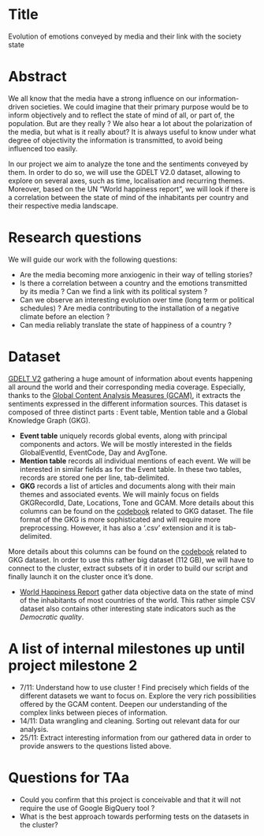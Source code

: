 # Title
Evolution of emotions conveyed by media and their link with the society state

# Abstract
We all know that the media have a strong influence on our information-driven societies. We could imagine that their primary purpose would be to inform objectively and to reflect the state of mind of all, or part of, the population. But are they really ? We also hear a lot about the polarization of the media, but what is it really about?  It is always useful to know under what degree of objectivity the information is transmitted, to avoid being influenced too easily.

In our project we aim to analyze the tone and the sentiments conveyed by them.  In order to do so, we will use the GDELT V2.0 dataset, allowing to explore on several axes, such as time, localisation and recurring themes. Moreover, based on the UN “World happiness report”, we will look if there is a correlation between the state of mind of the inhabitants per country and their respective media landscape. 

# Research questions 
We will guide our work with the following questions: 
  - Are the media becoming more anxiogenic in their way of telling stories? 
  - Is there a correlation between a country and the emotions transmitted by its media ? Can   we find a link with its political system ? 
  - Can we observe an interesting evolution over time (long term or political schedules) ? Are media contributing to the installation of a negative climate before an election ?
  - Can media reliably translate the state of happiness of a country ?  

# Dataset
[GDELT V2](https://www.gdeltproject.org/data.html#documentation) gathering a huge amount of information about events happening all around the world and their corresponding media coverage. Especially, thanks to the [Global Content Analysis Measures (GCAM)](http://blog.gdeltproject.org/introducing-the-global-content-analysis-measures-gcam/), it extracts the sentiments expressed in the different information sources. This dataset is composed of three distinct parts : Event table, Mention table and a Global Knowledge Graph (GKG).
  * **Event table** uniquely records global events, along with principal components and actors. We will be mostly interested in the fields GlobalEventId, EventCode, Day and AvgTone.
* **Mention table** records all individual mentions of each event. We will be interested in similar fields as for the Event table.
In these two tables, records are stored one per line, tab-delimited.
* **GKG** records a list of articles and documents along with their main themes and associated events. We will mainly focus on fields GKGRecordId, Date, Locations, Tone and GCAM. More details about this columns can be found on the [codebook](http://data.gdeltproject.org/documentation/GDELT-Global_Knowledge_Graph_Codebook-V2.pdf)  related to GKG dataset.
The file format of the GKG is more sophisticated and will require more preprocessing. However, it has also a ‘.csv’ extension and it is tab-delimited.

More details about this columns can be found on the [codebook](http://data.gdeltproject.org/documentation/GDELT-Global_Knowledge_Graph_Codebook-V2.pdf)  related to GKG dataset.
In order to use this rather big dataset (112 GB), we will have to connect to the cluster, extract subsets of it in order to build our script and finally launch it on the cluster once it’s done.

  - [World Happiness Report](http://worldhappiness.report/) gather data objective data on  the state of mind of the inhabitants of most countries of the world. This rather simple CSV dataset also contains other interesting state indicators such as the *Democratic quality*.

# A list of internal milestones up until project milestone 2

  - 7/11: Understand how to use cluster ! Find precisely which fields of the different datasets we want to focus on. Explore the very rich possibilities offered by the GCAM content. Deepen our understanding of the complex links between pieces of information.
  - 14/11: Data wrangling and cleaning. Sorting out relevant data for our analysis. 
  - 25/11: Extract interesting information from our gathered data in order to provide answers to the questions listed above.

# Questions for TAa

  - Could you confirm that this project is conceivable and that it will not require the use of Google BigQuery tool ?
  - What is the best approach towards performing tests on the datasets in the cluster? 

